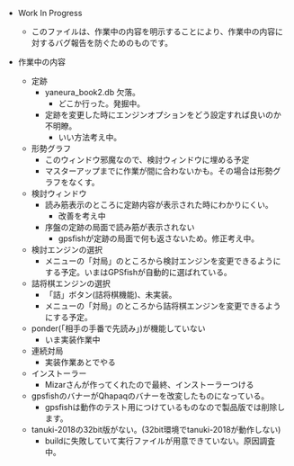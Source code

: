 ﻿
- Work In Progress
	- このファイルは、作業中の内容を明示することにより、作業中の内容に対するバグ報告を防ぐためのものです。

- 作業中の内容
	- 定跡
		- yaneura_book2.db 欠落。
			- どこか行った。発掘中。
		- 定跡を変更した時にエンジンオプションをどう設定すれば良いのか不明瞭。
			- いい方法考え中。
	- 形勢グラフ
		- このウィンドウ邪魔なので、検討ウィンドウに埋める予定
		- マスターアップまでに作業が間に合わないかも。その場合は形勢グラフをなくす。
	- 検討ウィンドウ
		- 読み筋表示のところに定跡内容が表示された時にわかりにくい。
			- 改善を考え中
		- 序盤の定跡の局面で読み筋が表示されない
			- gpsfishが定跡の局面で何も返さないため。修正考え中。
	- 検討エンジンの選択
		- メニューの「対局」のところから検討エンジンを変更できるようにする予定。いまはGPSfishが自動的に選ばれている。
	- 詰将棋エンジンの選択
		- 「詰」ボタン(詰将棋機能)、未実装。
		- メニューの「対局」のところから詰将棋エンジンを変更できるようにする予定。
	- ponder(「相手の手番で先読み」)が機能していない
		- いま実装作業中
	- 連続対局
		- 実装作業あとでやる
	- インストーラー
		- Mizarさんが作ってくれたので最終、インストーラーつける
	- gpsfishのバナーがQhapaqのバナーを改変したものになっている。
		- gpsfishは動作のテスト用につけているものなので製品版では削除します。
  - tanuki-2018の32bit版がない。(32bit環境でtanuki-2018が動作しない)
    - buildに失敗していて実行ファイルが用意できていない。原因調査中。
